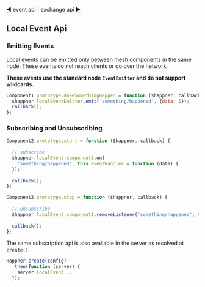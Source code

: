 [◀](event.md) event api | exchange api [▶](exchange.md)

## Local Event Api

### Emitting Events

Local events can be emitted only between mesh components in the same node. These events do not reach clients or go over the network.

__These events use the standard node `EventEmitter` and do not support wildcards.__

```javascript
Component1.prototype.makeSomethingHappen = function ($happner, callback) {
  $happner.localEventEmitter.emit('something/happened', {data: 1});
  callback();
};
```

### Subscribing and Unsubscribing

```javascript
Component2.prototype.start = function ($happner, callback) {
  
  // subscribe
  $happner.localEvent.component1.on(
    'something/happened', this.eventHandler = function (data) {
  });
  
  callback();
};

Component2.prototype.stop = function ($happner, callback) {
  
  // unsubscribe
  $happner.localEvent.component1.removeListener('something/happened', this.eventHandler);
  
  callback();
};
```

The same subscription api is also available in the server as resolved at `create()`.

```javascript
Happner.create(config)
  .then(function (server) {
    server.localEvent...
  });
```


